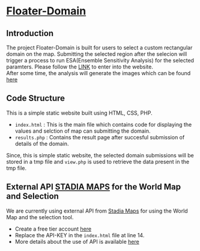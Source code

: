 # [Floater-Domain](https://itpa.somas.stonybrook.edu/ESA/floater_domain/)

## Introduction
The project Floater-Domain is built for users to select a custom rectangular domain on the map. Submitting the selected region after the selecion will trigger a process to run ESA(Ensemble Sensitivity Analysis) for the selected paramters. Please follow the [LINK](https://itpa.somas.stonybrook.edu/ESA/floater_domain/) to enter into the website.
<br>
After some time, the analysis will generate the images which can be found [here](https://www.wpc.ncep.noaa.gov/wpc_ensemble_clusters/esa/view_esa.php?cycle=2025051900&day=day_1&domain=domain1&ens=all_ensembles&field=standard_sens_of_24hr_avged_mslp_pc2&rfunc=qpf_pc1&sensvar=500hgt)

## Code Structure
This is a simple static website built using HTML, CSS, PHP.
- `index.html`  : This is the main file which contains code for displaying the values and selction of map can submitting the domain.
- `results.php` : Contains the result page after succesful submission of details of the domain.

Since, this is simple static website, the selected domain submissions will be stored in a tmp file and `view.php` is used to retrieve the data present in the tmp file. 

## External API [STADIA MAPS](https://stadiamaps.com) for the World Map and Selection
We are currently using external API from [Stadia Maps](https://stadiamaps.com) for using the World Map and the selection tool. <br>
- Create a free tier account [here](https://client.stadiamaps.com/account/)
- Replace the API-KEY in the `index.html` file at line 14.
- More details about the use of API is available [here](https://docs.stadiamaps.com/static-maps/)
